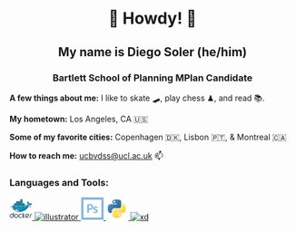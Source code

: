 <h1 align="center">🤠 Howdy! 🤠</h1>
<h2 align="center">My name is Diego Soler (he/him) </h2>
<h3 align="center">Bartlett School of Planning MPlan Candidate</h3>


 **A few things about me:** I like to skate 🛹, play chess ♟, and read 📚.

 **My hometown:** Los Angeles, CA 🇺🇸

 **Some of my favorite cities:** Copenhagen 🇩🇰, Lisbon 🇵🇹, & Montreal 🇨🇦

 **How to reach me:** ucbvdss@ucl.ac.uk 📫 

<h3 align="left">Languages and Tools:</h3>
<p align="left"> <a href="https://www.docker.com/" target="_blank" rel="noreferrer"> <img src="https://raw.githubusercontent.com/devicons/devicon/master/icons/docker/docker-original-wordmark.svg" alt="docker" width="40" height="40"/> </a> <a href="https://www.adobe.com/in/products/illustrator.html" target="_blank" rel="noreferrer"> <img src="https://www.vectorlogo.zone/logos/adobe_illustrator/adobe_illustrator-icon.svg" alt="illustrator" width="40" height="40"/> </a> <a href="https://www.photoshop.com/en" target="_blank" rel="noreferrer"> <img src="https://raw.githubusercontent.com/devicons/devicon/master/icons/photoshop/photoshop-line.svg" alt="photoshop" width="40" height="40"/> </a> <a href="https://www.python.org" target="_blank" rel="noreferrer"> <img src="https://raw.githubusercontent.com/devicons/devicon/master/icons/python/python-original.svg" alt="python" width="40" height="40"/> </a> <a href="https://www.adobe.com/products/xd.html" target="_blank" rel="noreferrer"> <img src="https://cdn.worldvectorlogo.com/logos/adobe-xd.svg" alt="xd" width="40" height="40"/> </a> </p>
